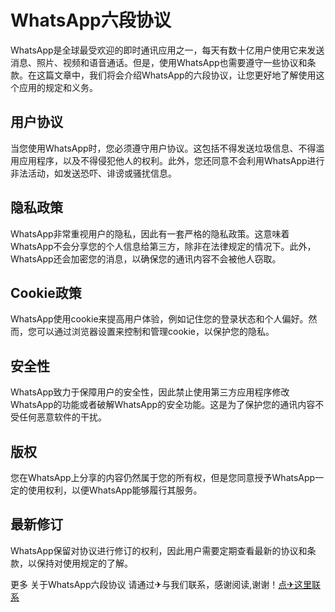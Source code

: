 # WhatsApp六段协议

WhatsApp是全球最受欢迎的即时通讯应用之一，每天有数十亿用户使用它来发送消息、照片、视频和语音通话。但是，使用WhatsApp也需要遵守一些协议和条款。在这篇文章中，我们将会介绍WhatsApp的六段协议，让您更好地了解使用这个应用的规定和义务。

## 用户协议

当您使用WhatsApp时，您必须遵守用户协议。这包括不得发送垃圾信息、不得滥用应用程序，以及不得侵犯他人的权利。此外，您还同意不会利用WhatsApp进行非法活动，如发送恐吓、诽谤或骚扰信息。

## 隐私政策

WhatsApp非常重视用户的隐私，因此有一套严格的隐私政策。这意味着WhatsApp不会分享您的个人信息给第三方，除非在法律规定的情况下。此外，WhatsApp还会加密您的消息，以确保您的通讯内容不会被他人窃取。

## Cookie政策

WhatsApp使用cookie来提高用户体验，例如记住您的登录状态和个人偏好。然而，您可以通过浏览器设置来控制和管理cookie，以保护您的隐私。

## 安全性

WhatsApp致力于保障用户的安全性，因此禁止使用第三方应用程序修改WhatsApp的功能或者破解WhatsApp的安全功能。这是为了保护您的通讯内容不受任何恶意软件的干扰。

## 版权

您在WhatsApp上分享的内容仍然属于您的所有权，但是您同意授予WhatsApp一定的使用权利，以便WhatsApp能够履行其服务。

## 最新修订

WhatsApp保留对协议进行修订的权利，因此用户需要定期查看最新的协议和条款，以保持对使用规定的了解。

更多 关于WhatsApp六段协议 请通过✈与我们联系，感谢阅读,谢谢！[点✈这里联系](https://bbd.k02.cc)